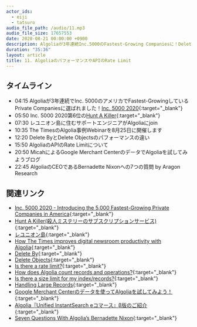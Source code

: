 ```yaml
---
actor_ids:
  - eiji
  - tatsuro
audio_file_path: /audio/11.mp3
audio_file_size: 17657553
date: 2020-08-21 00:00:00 +0900
description: Algoliaが3年連続Inc.5000のFastest-Growing Companiesに！Delete ByとDelete Objectsの内部的な振る舞いの違い、APIのRate Limit、SEのMicahによるGoogle Merchant Centerを活用したブログ、CEOのBernadetteへの7つの質問などについて話ました。
duration: "35:36"
layout: article
title: 11. AlgoliaのパフォーマンスやAPIのRate Limit
---
```


## タイムライン

- 04:15 Algoliaが3年連続でInc. 5000のアメリカでFastest-GrowingしているPrivate Companiesに選ばれました！[Inc. 5000 2020](https://www.inc.com/inc5000/2020){:target="_blank"}
- 05:50 Inc. 5000 2020第6位の[Hunt A Killer](https://www.huntakiller.com/){:target="_blank"}
- 07:30 レユニオン島に住むサポートエンジニアがAlgoliaにjoin
- 10:35 The TimesのAlgolia事例Webinarを8月25日に開催します
- 12:20 Delete ByとDelete Objectsのパフォーマンスの違い
- 15:50 AlgoliaのAPIのRate Limitについて
- 20:50 MicahによるGoogle Merchant CenterのデータでAlgoliaを試してみようブログ
- 22:45 AlgoliaのCEOであるBernadette Nixonへの7つの質問 by Aragon Research

## 関連リンク

- [Inc. 5000 2020 - Introducing the 5,000 Fastest-Growing Private Companies in America](https://www.inc.com/inc5000/2020){:target="_blank"}
- [Hunt A Killer(殺人ミステリーのサブスクリプションサービス)](https://www.huntakiller.com/){:target="_blank"}
- [レユニオン島](https://ja.wikipedia.org/wiki/%E3%83%AC%E3%83%A6%E3%83%8B%E3%82%AA%E3%83%B3){:target="_blank"}
- [How The Times improves digital newsroom productivity with Algolia](https://www.eventbrite.com/e/how-the-times-improves-digital-newsroom-productivity-with-algolia-tickets-115327130552){:target="_blank"}
- [Delete By](https://www.algolia.com/doc/api-reference/api-methods/delete-by/){:target="_blank"}
- [Delete Objects](https://www.algolia.com/doc/api-reference/api-methods/delete-objects/){:target="_blank"}
- [Is there a rate limit?](https://www.algolia.com/doc/faq/indexing/is-there-a-rate-limit/){:target="_blank"}
- [How does Algolia count records and operations?](https://www.algolia.com/doc/faq/accounts-billing/how-algolia-count-records-and-operation/){:target="_blank"}
- [Is there a size limit for my index/records?](https://www.algolia.com/doc/faq/basics/is-there-a-size-limit-for-my-index-records/){:target="_blank"}
- [Handling Large Records](https://www.algolia.com/doc/guides/managing-results/refine-results/grouping/#handling-large-records){:target="_blank"}
- [Google Merchant Centerのデータを使ってAlgoliaを試してみよう！](https://shinodogg.com/2020/08/20/how-to-quickly-evaluate-algolia-with-your-google-merchant-center-data/){:target="_blank"}
- [Algolia『Unified InstantSearch eコマース』β版のご紹介](https://shinodogg.com/2020/05/15/unified-instantsearch/){:target="_blank"}
- [Seven Questions With Algolia’s Bernadette Nixon](https://aragonresearch.com/seven-questions-with-algolias-bernadette-nixon/){:target="_blank"}